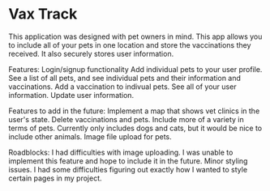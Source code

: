# Vax Track
This application was designed with pet owners in mind. This app allows you to include all of your pets in one location and store the vaccinations they received. It also securely stores user information.

Features:
Login/signup functionality
Add individual pets to your user profile.
See a list of all pets, and see individual pets and their information and vaccinations.
Add a vaccination to indivual pets.
See all of your user information.
Update user information.

Features to add in the future:
Implement a map that shows vet clinics in the user's state.
Delete vaccinations and pets.
Include more of a variety in terms of pets. Currently only includes dogs and cats, but it would be nice to include other animals.
Image file upload for pets.

Roadblocks: 
I had difficulties with image uploading. I was unable to implement this feature and hope to include it in the future.
Minor styling issues. I had some difficulties figuring out exactly how I wanted to style certain pages in my project.

